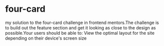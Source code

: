 # four-card
my solution to the four-card challenge in frontend mentors.The  challenge is to build out the feature section and get it looking as close to the design as possible.Your users should be able to:  View the optimal layout for the site depending on their device's screen size
